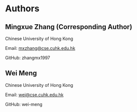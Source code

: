 # Authors

## Mingxue Zhang (Corresponding Author)
 
Chinese University of Hong Kong

Email: mxzhang@cse.cuhk.edu.hk

GitHub: zhangmx1997

## Wei Meng 

Chinese University of Hong Kong

Email: wei@cse.cuhk.edu.hk

GitHub: wei-meng
